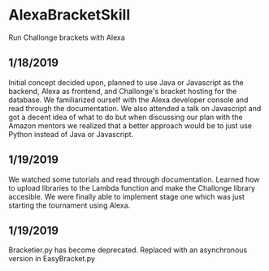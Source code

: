 # AlexaBracketSkill
Run Challonge brackets with Alexa

## 1/18/2019
Initial concept decided upon, planned to use Java or Javascript as the backend, Alexa as frontend, and Challonge's bracket hosting for the database. We familiarized ourself with the Alexa developer console and read through the documentation. We also attended a talk on Javascript and got a decent idea of what to do but when discussing our plan with the Amazon mentors we realized that a better approach would be to just use Python instead of Java or Javascript.

## 1/19/2019
We watched some tutorials and read through documentation. Learned how to upload libraries to the Lambda function and make the Challonge library accesible. We were finally able to implement stage one which was just starting the tournament using Alexa.

## 1/19/2019
Bracketier.py has become deprecated. Replaced with an asynchronous version in EasyBracket.py